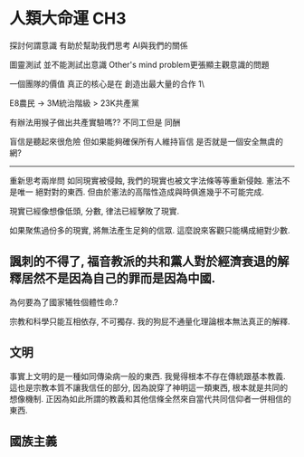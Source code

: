 # 人類大命運 CH3
探討何謂意識 有助於幫助我們思考 AI與我們的關係

圖靈測試 並不能測試出意識
Other's mind problem更張顯主觀意識的問題

一個團隊的價值 真正的核心是在 創造出最大量的合作
1\

E8農民 -> 3M統治階級 > 23K共產黨

有辦法用猴子做出共產實驗嗎??
不同工但是 同酬

盲信是聽起來很危險
但如果能夠確保所有人維持盲信 是否就是一個安全無虞的網?

-----
重新思考兩岸問
如同現實被侵蝕, 我們的現實也被文字法條等等重新侵蝕. 憲法不是唯一
絕對對的東西. 但由於憲法的高階性造成與時俱進幾乎不可能完成.

現實已經像想像低頭, 分數, 律法已經擊敗了現實.

如果聚焦過份多的現實, 將無法產生足夠的信眾. 這麼說來客觀只能構成絕對少數.

諷刺的不得了, 福音教派的共和黨人對於經濟衰退的解釋居然不是因為自己的罪而是因為中國.
---------------------------

為何要為了國家犧牲個體性命.?

宗教和科學只能互相依存, 不可獨存. 我的狗屁不通量化理論根本無法真正的解釋.


文明
--------------------------------------
事實上文明的是一種如同傳染病一般的東西. 我覺得根本不存在傳統跟基本教義. 這也是宗教本質不讓我信任的部分,  因為說穿了神明這一類東西, 根本就是共同的想像機制.   正因為如此所謂的教義和其他信條全然來自當代共同信仰者一併相信的東西. 

國族主義
--------------------------------

<!--stackedit_data:
eyJoaXN0b3J5IjpbLTk4NzI5ODI5NV19
-->
